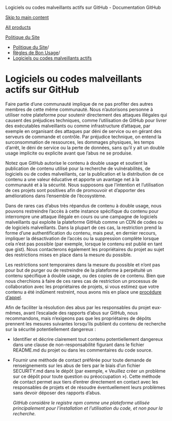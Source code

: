 Logiciels ou codes malveillants actifs sur GitHub - Documentation GitHub

[Skip to main content](#main-content)

[All products](/fr)

[Politique du Site](/fr/site-policy)

* [Politique du Site](/fr/site-policy)/
* [Règles de Bon Usage](/fr/site-policy/acceptable-use-policies)/
* [Logiciels ou codes malveillants actifs](/fr/site-policy/acceptable-use-policies/github-active-malware-or-exploits)

Logiciels ou codes malveillants actifs sur GitHub
==========

Faire partie d’une communauté implique de ne pas profiter des autres membres de cette même communauté. Nous n’autorisons personne à utiliser notre plateforme pour soutenir directement des attaques illégales qui causent des préjudices techniques, comme l’utilisation de GitHub pour livrer des exécutables malveillants ou comme infrastructure d’attaque, par exemple en organisant des attaques par déni de service ou en gérant des serveurs de commande et contrôle. Par préjudice technique, on entend la surconsommation de ressources, les dommages physiques, les temps d’arrêt, le déni de service ou la perte de données, sans qu’il y ait un double usage implicite ou explicite avant que l’abus ne se produise.

 Notez que GitHub autorise le contenu à double usage et soutient la publication de contenu utilisé pour la recherche de vulnérabilités, de logiciels ou de codes malveillants, car la publication et la distribution de ce contenu a une valeur éducative et apporte un avantage net à la communauté et à la sécurité. Nous supposons que l’intention et l’utilisation de ces projets sont positives afin de promouvoir et d’apporter des améliorations dans l’ensemble de l’écosystème.

 Dans de rares cas d’abus très répandus de contenu à double usage, nous pouvons restreindre l’accès à cette instance spécifique du contenu pour interrompre une attaque illégale en cours ou une campagne de logiciels malveillants qui exploite la plateforme GitHub comme un CDN de codes ou de logiciels malveillants. Dans la plupart de ces cas, la restriction prend la forme d’une authentification du contenu, mais peut, en dernier recours, impliquer la désactivation de l’accès ou la suppression complète lorsque cela n’est pas possible (par exemple, lorsque le contenu est publié en tant que gist). Nous contacterons également les propriétaires du projet au sujet des restrictions mises en place dans la mesure du possible.

 Les restrictions sont temporaires dans la mesure du possible et n’ont pas pour but de purger ou de restreindre de la plateforme à perpétuité un contenu spécifique à double usage, ou des copies de ce contenu. Bien que nous cherchions à faire de ces rares cas de restriction un processus de collaboration avec les propriétaires de projets, si vous estimez que votre contenu a été indûment restreint, nous avons mis en place une [procédure d’appel](/fr/site-policy/acceptable-use-policies/github-appeal-and-reinstatement).

 Afin de faciliter la résolution des abus par les responsables du projet eux-mêmes, avant l’escalade des rapports d’abus sur GitHub, nous recommandons, mais n’exigeons pas que les propriétaires de dépôts prennent les mesures suivantes lorsqu’ils publient du contenu de recherche sur la sécurité potentiellement dangereux :

* Identifier et décrire clairement tout contenu potentiellement dangereux dans une clause de non-responsabilité figurant dans le fichier README.md du projet ou dans les commentaires du code source.

* Fournir une méthode de contact préférée pour toute demande de renseignements sur les abus de tiers par le biais d’un fichier SECURITY.md dans le dépôt (par exemple, « Veuillez créer un problème sur ce dépôt pour toute question ou préoccupation »). Cette méthode de contact permet aux tiers d’entrer directement en contact avec les responsables de projets et de résoudre éventuellement leurs problèmes sans devoir déposer des rapports d’abus.

  *GitHub considère le registre npm comme une plateforme utilisée principalement pour l’installation et l’utilisation du code, et non pour la recherche.*
